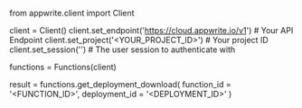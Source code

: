 from appwrite.client import Client

client = Client()
client.set_endpoint('https://cloud.appwrite.io/v1') # Your API Endpoint
client.set_project('&lt;YOUR_PROJECT_ID&gt;') # Your project ID
client.set_session('') # The user session to authenticate with

functions = Functions(client)

result = functions.get_deployment_download(
    function_id = '<FUNCTION_ID>',
    deployment_id = '<DEPLOYMENT_ID>'
)
